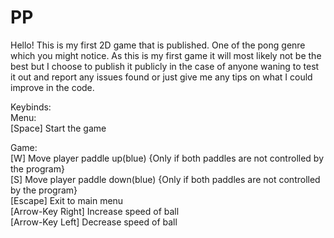 # PP
Hello! 
This is my first 2D game that is published. One of the pong genre which you might notice. As this is my first game it will most likely not be the best but I 
choose to publish it publicly in the case of anyone waning to test it out and report any issues found or just give me any tips on what I could improve in the code.

Keybinds:                                                                
  Menu:                                                           
    [Space] Start the game                                                               
                                                      
  Game:                                                            
    [W] Move player paddle up(blue) {Only if both paddles are not controlled by the program}                               
    [S] Move player paddle down(blue) {Only if both paddles are not controlled by the program}                                           
    [Escape] Exit to main menu                                                                          
    [Arrow-Key Right] Increase speed of ball                                       
    [Arrow-Key Left] Decrease speed of ball                                         
    

